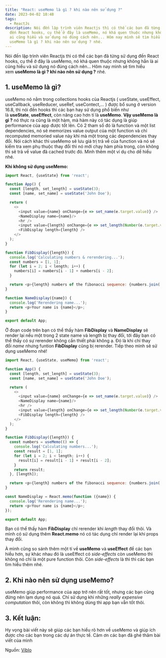 ```yaml
---
title: "React: useMemo là gì ? khi nào nên sử dụng ?"
date: 2023-04-02 18:48
tags:
  - ReactJs
description: Nói đến lập trình viên Reactjs thì có thể các bạn đã từng sử dụng
  đến React hooks, cụ thể ở đây là useMemo, nó khá quen thuộc nhưng không hẳn là
  ai cũng hiểu và sử dụng nó đúng cách nên... Hôm nay mình sẽ tìm hiểu xem
  useMemo là gì ? khi nào nên sử dụng ? nhé.
---
```

Nói đến lập trình viên Reactjs thì có thể các bạn đã từng sử dụng đến React hooks, cụ thể ở đây là useMemo, nó khá quen thuộc nhưng không hẳn là ai cũng hiểu và sử dụng nó đúng cách nên... Hôm nay mình sẽ tìm hiểu xem **useMemo là gì ? khi nào nên sử dụng ?** nhé.

## 1. useMemo là gì?

useMemo nó nằm trong collections hooks của Reactjs ( useState, useEffect, useCallback, useReducer, useRef, useContect,... ) được bổ sung ở version 16.8, thì nói đến hooks thì các bạn hay sử dụng phổ biến như là **useState**, **useEffect**, còn nâng cao hơn tí là **useMemo**. **Vậy useMemo là gì ?** nó thực ra cũng là một hàm, mà hàm này có tác dụng là giúp performance của app được tốt lên. Có 2 tham số đó là function và một list dependencies, nó sẽ memorizes value output của một function và chỉ recomputed memoried value này khi mà một trong các dependencies thay đổi. Nói cách khác thì useMemo sẽ lưu giá trị trả về của function và nó sẽ kiểm tra xem phụ thuộc thay đổi thì nó mới chạy hàm phía trong, còn không thì sẽ trả về value đã cached trước đó. Mình thêm một ví dụ cho dể hiểu nhé.

**Khi không sử dụng useMemo:**

```js
import React, {useState} from 'react';

function App() {
  const [length, set_length] = useState(3);
  const [name, set_name] = useState('John Doe');

  return (
    <>
      <input value={name} onChange={e => set_name(e.target.value)} />
      <NameDisplay name={name}/>
      <hr />
      <input value={length} onChange={e => set_length(Number(e.target.value))} />
      <FibDisplay length={length} />
    </>
  );
}

function FibDisplay({length}) {
  console.log('Calculating numbers & rerendering...');
  const numbers = [1, 1];
  for (let i = 2; i < length; i++) {
    numbers[i] = numbers[i - 1] + numbers[i - 2];
  }

  return <p>{length} numbers of the fibonacci sequence: {numbers.join(', ')}</p>;
}

function NameDisplay({name}) {
  console.log('Rerendering name...');
  return <p>Your name is {name}</p>;
}

export default App;

```

Ở đoạn code trên bạn có thể thấy hàm **FibDisplay** và **NameDisplay** sẽ render lại nếu một trong 2 state name và length bị thay đổi, tới đây bạn có thể thấy có sự rerender không cần thiết phải không ạ. Đó là khi chỉ thay đổi *name* nhưng funtion **FibDisplay** cũng bị rerender. Tiếp theo mình sẽ sử dụng useMemo nhé!

```js
import React, {useState, useMemo} from 'react';

function App() {
  const [length, set_length] = useState(3);
  const [name, set_name] = useState('John Doe');

  return (
    <>
      <input value={name} onChange={e => set_name(e.target.value)} />
      <NameDisplay name={name}/>
      <hr />
      <input value={length} onChange={e => set_length(Number(e.target.value))} />
      <FibDisplay length={length} />
    </>
  );
}

function FibDisplay({length}) {
  const numbers = useMemo(() => {
    console.log('Calculating numbers...');
    const result = [1, 1];
    for (let i = 2; i < length; i++) {
      result[i] = result[i - 1] + result[i - 2];
    }
    return result;
  }, [length]);

  return <p>{length} numbers of the fibonacci sequence: {numbers.join(', ')}</p>;
}

const NameDisplay = React.memo(function ({name}) {
  console.log('Rerendering name...');
  return <p>Your name is {name}</p>;
});

export default App;

```

Bạn có thể thấy hàm **FibDisplay** chỉ rerender khi *length* thay đổi thôi. Và mình có sử dụng thêm **React.memo** nó có tác dụng chỉ render lại khi props thay đổi.

À mình cũng so sánh thêm một tí về **useMemo** và **useEffect** để các bạn hiểu hơn, sự khác nhau đó là useEffect có *side-effects* còn useMemo thì không nó chỉ là một pure function thôi. Còn *side-effects* là thì thì các bạn tìm hiểu thêm nhé.

## 2. Khi nào nên sử dụng useMemo?

useMemo giúp performance của app trở nên rất tốt, nhưng các bạn cũng đừng nên lạm dụng nó quá. Chỉ sử dụng khi những *really expensive computation* thôi, còn không thì không dùng thì app bạn vẫn tốt thôi.

## 3. Kết luận:

Hy vọng bài viết này sẽ giúp các bạn hiểu rõ hơn về useMemo và giúp ích được cho các bạn trong các dự án thực tế. Cảm ơn các bạn đã ghé thăm bài viết của mình 

N﻿guồn: [Viblo](https://viblo.asia/p/react-usememo-la-gi-khi-nao-nen-su-dung-1VgZvDm95Aw)